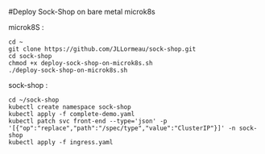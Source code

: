 #Deploy Sock-Shop on bare metal microk8s


microk8S : 

    cd ~
    git clone https://github.com/JLLormeau/sock-shop.git
    cd sock-shop
    chmod +x deploy-sock-shop-on-microk8s.sh
    ./deploy-sock-shop-on-microk8s.sh

sock-shop : 

    cd ~/sock-shop
    kubectl create namespace sock-shop
    kubectl apply -f complete-demo.yaml
    kubectl patch svc front-end --type='json' -p '[{"op":"replace","path":"/spec/type","value":"ClusterIP"}]' -n sock-shop
    kubectl apply -f ingress.yaml

